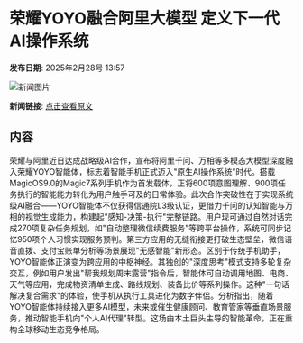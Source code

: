 # 荣耀YOYO融合阿里大模型 定义下一代AI操作系统

**发布日期**: 2025年2月28号 13:57

![新闻图片](https://pic.chinaz.com/picmap/202301151027284007_21.jpg)

**新闻链接**: [点击查看原文](https://www.aibase.com/zh/news/15832)

## 内容

荣耀与阿里近日达成战略级AI合作，宣布将阿里千问、万相等多模态大模型深度融入荣耀YOYO智能体，标志着智能手机正式迈入"原生AI操作系统"时代。搭载MagicOS9.0的Magic7系列手机作为首发载体，正将600项意图理解、900项任务执行的智能能力转化为用户触手可及的日常体验。此次合作突破性在于实现系统级AI融合——YOYO智能体不仅获得信通院L3级认证，更借力千问的认知智能与万相的视觉生成能力，构建起"感知-决策-执行"完整链路。用户现可通过自然对话完成270项复杂任务规划，如"自动整理微信续费服务"等跨平台操作，系统可同步记忆950项个人习惯实现服务预判。第三方应用的无缝衔接更打破生态壁垒，微信语音直拨、支付宝账单分析等场景展现"无感智能"新形态。区别于传统手机助手，YOYO智能体正演变为跨应用的中枢神经。其独创的"深度思考"模式支持多轮复杂交互，例如用户发出"帮我规划周末露营"指令后，智能体可自动调用地图、电商、天气等应用，完成物资清单生成、路线规划、装备比价等系列操作。这种"一句话解决复合需求"的体验，使手机从执行工具进化为数字伴侣。分析指出，随着YOYO智能体持续接入更多AI模型，未来或催生健康顾问、教育管家等垂直场景服务，推动智能手机向"个人AI代理"转型。这场由本土巨头主导的智能革命，正在重构全球移动生态竞争格局。
